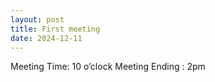 ```yaml
---
layout: post
title: First meeting
date: 2024-12-11
---
```


Meeting Time: 10 o’clock
Meeting Ending : 2pm
        